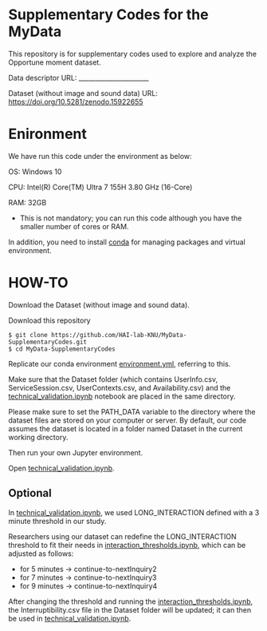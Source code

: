 # Supplementary Codes for the MyData
This repository is for supplementary codes used to explore and analyze the Opportune moment dataset.

Data descriptor URL: ______________________

Dataset (without image and sound data) URL: https://doi.org/10.5281/zenodo.15922655

# Enironment 
We have run this code under the environment as below:

OS: Windows 10

CPU: Intel(R) Core(TM) Ultra 7 155H 3.80 GHz  (16-Core)

RAM: 32GB

* This is not mandatory; you can run this code although you have the smaller number of cores or RAM.

In addition, you need to install [conda](https://conda.io/projects/conda/en/latest/index.html) for managing packages and virtual environment.

# HOW-TO
Download the Dataset (without image and sound data). 

Download this repository
```console
$ git clone https://github.com/HAI-lab-KNU/MyData-SupplementaryCodes.git
$ cd MyData-SupplementaryCodes
```
Replicate our conda environment [environment.yml](environment.yml), referring to this.

Make sure that the Dataset folder (which contains UserInfo.csv, ServiceSession.csv, UserContexts.csv, and Availability.csv) and the [technical_validation.ipynb](technical_validation.ipynb) notebook are placed in the same directory.

Please make sure to set the PATH_DATA variable to the directory where the dataset files are stored on your computer or server. By default, our code assumes the dataset is located in a folder named Dataset in the current working directory.

Then run your own Jupyter environment.

Open [technical_validation.ipynb](technical_validation.ipynb).

## Optional 
In [technical_validation.ipynb](technical_validation.ipynb), we used LONG_INTERACTION defined with a 3 minute threshold in our study. 

Researchers using our dataset can redefine the LONG_INTERACTION threshold to fit their needs in [interaction_thresholds.ipynb](interaction_thresholds.ipynb), which can be adjusted as follows: 

* for 5 minutes -> continue-to-nextInquiry2
* for 7 minutes -> continue-to-nextInquiry3
* for 9 minutes -> continue-to-nextInquiry4

After changing the threshold and running the [interaction_thresholds.ipynb](interaction_thresholds.ipynb), the Interruptibility.csv file in the Dataset folder will be updated; it can then be used in [technical_validation.ipynb](technical_validation.ipynb).
